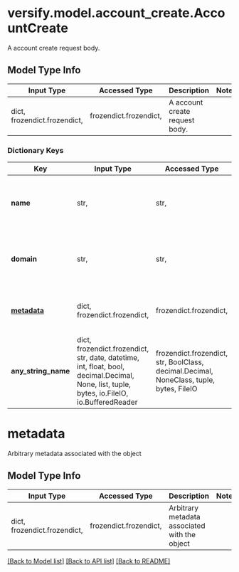 # versify.model.account_create.AccountCreate

A account create request body.

## Model Type Info
Input Type | Accessed Type | Description | Notes
------------ | ------------- | ------------- | -------------
dict, frozendict.frozendict,  | frozendict.frozendict,  | A account create request body. | 

### Dictionary Keys
Key | Input Type | Accessed Type | Description | Notes
------------ | ------------- | ------------- | ------------- | -------------
**name** | str,  | str,  | The name of the account. Displayable to customers. | 
**domain** | str,  | str,  | The domain of the account. Displayable to customers. | [optional] 
**[metadata](#metadata)** | dict, frozendict.frozendict,  | frozendict.frozendict,  | Arbitrary metadata associated with the object | [optional] 
**any_string_name** | dict, frozendict.frozendict, str, date, datetime, int, float, bool, decimal.Decimal, None, list, tuple, bytes, io.FileIO, io.BufferedReader | frozendict.frozendict, str, BoolClass, decimal.Decimal, NoneClass, tuple, bytes, FileIO | any string name can be used but the value must be the correct type | [optional]

# metadata

Arbitrary metadata associated with the object

## Model Type Info
Input Type | Accessed Type | Description | Notes
------------ | ------------- | ------------- | -------------
dict, frozendict.frozendict,  | frozendict.frozendict,  | Arbitrary metadata associated with the object | 

[[Back to Model list]](../../README.md#documentation-for-models) [[Back to API list]](../../README.md#documentation-for-api-endpoints) [[Back to README]](../../README.md)

